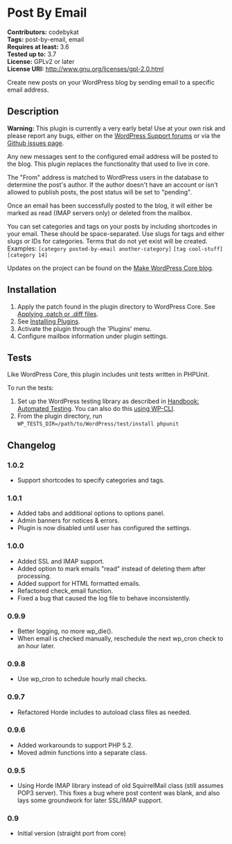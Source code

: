 # Post By Email #
**Contributors:** codebykat  
**Tags:** post-by-email, email  
**Requires at least:** 3.6  
**Tested up to:** 3.7  
**License:** GPLv2 or later  
**License URI:** http://www.gnu.org/licenses/gpl-2.0.html  

Create new posts on your WordPress blog by sending email to a specific email address.

## Description ##

**Warning:** This plugin is currently a very early beta!  Use at your own risk and please report any bugs, either on the [WordPress Support forums](http://wordpress.org/support/plugin/post-by-email) or via the [Github issues page](https://github.com/codebykat/wp-post-by-email/issues).

Any new messages sent to the configured email address will be posted to the blog.  This plugin replaces the functionality that used to live in core.

The "From" address is matched to WordPress users in the database to determine the post's author.  If the author doesn't have an account or isn't allowed to publish posts, the post status will be set to "pending".

Once an email has been successfully posted to the blog, it will either be marked as read (IMAP servers only) or deleted from the mailbox.

You can set categories and tags on your posts by including shortcodes in your email.  These should be space-separated.  Use slugs for tags and either slugs or IDs for categories.  Terms that do not yet exist will be created.  Examples:
`[category posted-by-email another-category]`
`[tag cool-stuff]`
`[category 14]`

Updates on the project can be found on the [Make WordPress Core blog](http://make.wordpress.org/core/tag/post-by-email/).

## Installation ##

1. Apply the patch found in the plugin directory to WordPress Core.  See [Applying .patch or .diff files](https://codex.wordpress.org/Using_Subversion#Applying_.patch_or_.diff_files).
1. See [Installing Plugins](http://codex.wordpress.org/Managing_Plugins#Installing_Plugins).
1. Activate the plugin through the 'Plugins' menu.
1. Configure mailbox information under plugin settings.


## Tests ##

Like WordPress Core, this plugin includes unit tests written in PHPUnit.

To run the tests:

1. Set up the WordPress testing library as described in [Handbook: Automated Testing](http://make.wordpress.org/core/handbook/automated-testing/).  You can also do this [using WP-CLI](http://wp-cli.org/blog/plugin-unit-tests.html).  
1. From the plugin directory, run `WP_TESTS_DIR=/path/to/WordPress/test/install phpunit`

## Changelog ##

### 1.0.2 ###
* Support shortcodes to specify categories and tags.

### 1.0.1 ###
* Added tabs and additional options to options panel.
* Admin banners for notices & errors.
* Plugin is now disabled until user has configured the settings.

### 1.0.0 ###
* Added SSL and IMAP support.
* Added option to mark emails "read" instead of deleting them after processing.
* Added support for HTML formatted emails.
* Refactored check_email function.
* Fixed a bug that caused the log file to behave inconsistently.

### 0.9.9 ###
* Better logging, no more wp_die().
* When email is checked manually, reschedule the next wp_cron check to an hour later.

### 0.9.8 ###
* Use wp_cron to schedule hourly mail checks.

### 0.9.7 ###
* Refactored Horde includes to autoload class files as needed.

### 0.9.6 ###
* Added workarounds to support PHP 5.2.
* Moved admin functions into a separate class.

### 0.9.5 ###
* Using Horde IMAP library instead of old SquirrelMail class (still assumes POP3 server).  This fixes a bug where post content was blank, and also lays some groundwork for later SSL/IMAP support.

### 0.9 ###
* Initial version (straight port from core)

